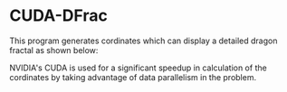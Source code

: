 # CUDA-DFrac

This program generates cordinates which can display a detailed dragon fractal as shown below:




NVIDIA's CUDA is used for a significant speedup in calculation of the cordinates by taking advantage of data parallelism in the problem.
